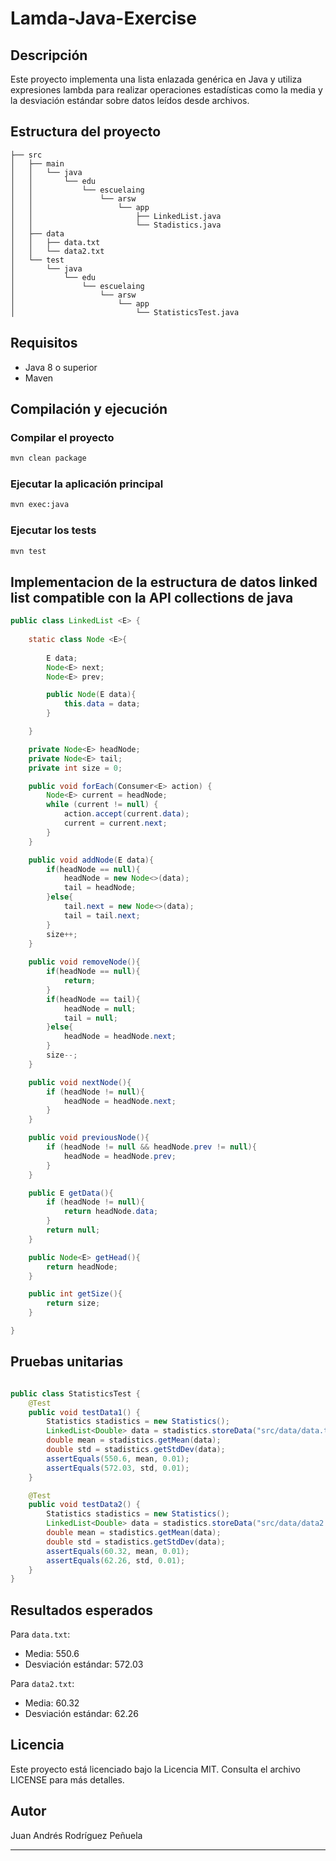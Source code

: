# Lamda-Java-Exercise

## Descripción
Este proyecto implementa una lista enlazada genérica en Java y utiliza expresiones lambda para realizar operaciones estadísticas como la media y la desviación estándar sobre datos leídos desde archivos.

## Estructura del proyecto
```text
├── src
│   ├── main
│   │   └── java
│   │       └── edu
│   │           └── escuelaing
│   │               └── arsw
│   │                   └── app
│   │                       ├── LinkedList.java
│   │                       └── Stadistics.java
│   ├── data
│   │   ├── data.txt
│   │   └── data2.txt
│   └── test
│       └── java
│           └── edu
│               └── escuelaing
│                   └── arsw
│                       └── app
│                           └── StatisticsTest.java
```

## Requisitos
- Java 8 o superior
- Maven

## Compilación y ejecución

### Compilar el proyecto
```sh
mvn clean package
```

### Ejecutar la aplicación principal
```sh
mvn exec:java
```

### Ejecutar los tests
```sh
mvn test
```
## Implementacion de la estructura de datos linked list compatible con la API collections  de java

```java
public class LinkedList <E> {
    
    static class Node <E>{
        
        E data;
        Node<E> next;
        Node<E> prev;

        public Node(E data){
            this.data = data;
        }

    }

    private Node<E> headNode;
    private Node<E> tail;
    private int size = 0;

    public void forEach(Consumer<E> action) {
        Node<E> current = headNode;
        while (current != null) {
            action.accept(current.data);
            current = current.next;
        }
    }

    public void addNode(E data){
        if(headNode == null){
            headNode = new Node<>(data);
            tail = headNode;
        }else{
            tail.next = new Node<>(data);
            tail = tail.next;
        }
        size++;
    }
    
    public void removeNode(){
        if(headNode == null){
            return;
        }
        if(headNode == tail){
            headNode = null;
            tail = null;
        }else{
            headNode = headNode.next;
        }
        size--;
    }

    public void nextNode(){
        if (headNode != null){
            headNode = headNode.next; 
        }
    }

    public void previousNode(){
        if (headNode != null && headNode.prev != null){
            headNode = headNode.prev;
        }
    }

    public E getData(){
        if (headNode != null){
            return headNode.data;
        }
        return null;
    }

    public Node<E> getHead(){
        return headNode;
    }

    public int getSize(){
        return size;
    }   

}

```


## Pruebas unitarias

```java

public class StatisticsTest {
	@Test
	public void testData1() {
		Statistics stadistics = new Statistics();
		LinkedList<Double> data = stadistics.storeData("src/data/data.txt");
		double mean = stadistics.getMean(data);
		double std = stadistics.getStdDev(data);
		assertEquals(550.6, mean, 0.01);
		assertEquals(572.03, std, 0.01);
	}

	@Test
	public void testData2() {
        Statistics stadistics = new Statistics();
		LinkedList<Double> data = stadistics.storeData("src/data/data2.txt");
		double mean = stadistics.getMean(data);
		double std = stadistics.getStdDev(data);
		assertEquals(60.32, mean, 0.01);
		assertEquals(62.26, std, 0.01);
	}
}
```

## Resultados esperados
Para `data.txt`:
- Media: 550.6
- Desviación estándar: 572.03

Para `data2.txt`:
- Media: 60.32
- Desviación estándar: 62.26

## Licencia

Este proyecto está licenciado bajo la Licencia MIT. Consulta el archivo LICENSE para más detalles.

## Autor 
Juan Andrés Rodríguez Peñuela

---
